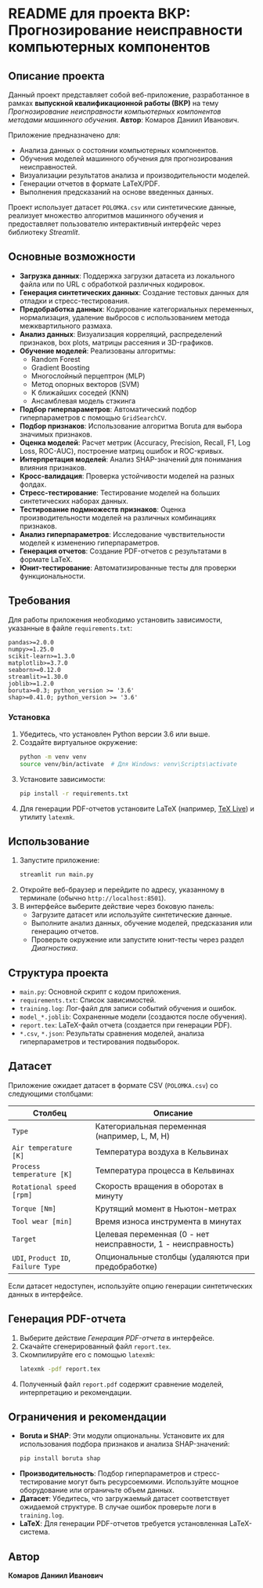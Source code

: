 # README для проекта ВКР: Прогнозирование неисправности компьютерных компонентов

## Описание проекта

Данный проект представляет собой веб-приложение, разработанное в рамках **выпускной квалификационной работы (ВКР)** на тему _Прогнозирование неисправности компьютерных компонентов методами машинного обучения_. **Автор**: Комаров Даниил Иванович.

Приложение предназначено для:
- Анализа данных о состоянии компьютерных компонентов.
- Обучения моделей машинного обучения для прогнозирования неисправностей.
- Визуализации результатов анализа и производительности моделей.
- Генерации отчетов в формате LaTeX/PDF.
- Выполнения предсказаний на основе введенных данных.

Проект использует датасет `POLOMKA.csv` или синтетические данные, реализует множество алгоритмов машинного обучения и предоставляет пользователю интерактивный интерфейс через библиотеку *Streamlit*.

## Основные возможности

- **Загрузка данных**: Поддержка загрузки датасета из локального файла или по URL с обработкой различных кодировок.
- **Генерация синтетических данных**: Создание тестовых данных для отладки и стресс-тестирования.
- **Предобработка данных**: Кодирование категориальных переменных, нормализация, удаление выбросов с использованием метода межквартильного размаха.
- **Анализ данных**: Визуализация корреляций, распределений признаков, box plots, матрицы рассеяния и 3D-графиков.
- **Обучение моделей**: Реализованы алгоритмы:
  - Random Forest
  - Gradient Boosting
  - Многослойный перцептрон (MLP)
  - Метод опорных векторов (SVM)
  - K ближайших соседей (KNN)
  - Ансамблевая модель стэкинга
- **Подбор гиперпараметров**: Автоматический подбор гиперпараметров с помощью `GridSearchCV`.
- **Подбор признаков**: Использование алгоритма Boruta для выбора значимых признаков.
- **Оценка моделей**: Расчет метрик (Accuracy, Precision, Recall, F1, Log Loss, ROC-AUC), построение матриц ошибок и ROC-кривых.
- **Интерпретация моделей**: Анализ SHAP-значений для понимания влияния признаков.
- **Кросс-валидация**: Проверка устойчивости моделей на разных фолдах.
- **Стресс-тестирование**: Тестирование моделей на больших синтетических наборах данных.
- **Тестирование подмножеств признаков**: Оценка производительности моделей на различных комбинациях признаков.
- **Анализ гиперпараметров**: Исследование чувствительности моделей к изменению гиперпараметров.
- **Генерация отчетов**: Создание PDF-отчетов с результатами в формате LaTeX.
- **Юнит-тестирование**: Автоматизированные тесты для проверки функциональности.

## Требования

Для работы приложения необходимо установить зависимости, указанные в файле `requirements.txt`:

```
pandas>=2.0.0
numpy>=1.25.0
scikit-learn>=1.3.0
matplotlib>=3.7.0
seaborn>=0.12.0
streamlit>=1.30.0
joblib>=1.2.0
boruta>=0.3; python_version >= '3.6'
shap>=0.41.0; python_version >= '3.6'
```

### Установка

1. Убедитесь, что установлен Python версии 3.6 или выше.
2. Создайте виртуальное окружение:
   ```bash
   python -m venv venv
   source venv/bin/activate  # Для Windows: venv\Scripts\activate
   ```
3. Установите зависимости:
   ```bash
   pip install -r requirements.txt
   ```
4. Для генерации PDF-отчетов установите LaTeX (например, [TeX Live](https://www.tug.org/texlive/)) и утилиту `latexmk`.

## Использование

1. Запустите приложение:
   ```bash
   streamlit run main.py
   ```
2. Откройте веб-браузер и перейдите по адресу, указанному в терминале (обычно `http://localhost:8501`).
3. В интерфейсе выберите действие через боковую панель:
   - Загрузите датасет или используйте синтетические данные.
   - Выполните анализ данных, обучение моделей, предсказания или генерацию отчетов.
   - Проверьте окружение или запустите юнит-тесты через раздел *Диагностика*.

## Структура проекта

- `main.py`: Основной скрипт с кодом приложения.
- `requirements.txt`: Список зависимостей.
- `training.log`: Лог-файл для записи событий обучения и ошибок.
- `model_*.joblib`: Сохраненные модели (создаются после обучения).
- `report.tex`: LaTeX-файл отчета (создается при генерации PDF).
- `*.csv`, `*.json`: Результаты сравнения моделей, анализа гиперпараметров и тестирования подвыборок.

## Датасет

Приложение ожидает датасет в формате CSV (`POLOMKA.csv`) со следующими столбцами:

| Столбец                     | Описание                                              |
|-----------------------------|-------------------------------------------------------|
| `Type`                      | Категориальная переменная (например, L, M, H)          |
| `Air temperature [K]`       | Температура воздуха в Кельвинах                       |
| `Process temperature [K]`   | Температура процесса в Кельвинах                      |
| `Rotational speed [rpm]`    | Скорость вращения в оборотах в минуту                 |
| `Torque [Nm]`               | Крутящий момент в Ньютон-метрах                       |
| `Tool wear [min]`           | Время износа инструмента в минутах                    |
| `Target`                    | Целевая переменная (0 - нет неисправности, 1 - неисправность) |
| `UDI`, `Product ID`, `Failure Type` | Опциональные столбцы (удаляются при предобработке) |

Если датасет недоступен, используйте опцию генерации синтетических данных в интерфейсе.

## Генерация PDF-отчета

1. Выберите действие *Генерация PDF-отчета* в интерфейсе.
2. Скачайте сгенерированный файл `report.tex`.
3. Скомпилируйте его с помощью `latexmk`:
   ```bash
   latexmk -pdf report.tex
   ```
4. Полученный файл `report.pdf` содержит сравнение моделей, интерпретацию и рекомендации.

## Ограничения и рекомендации

- **Boruta и SHAP**: Эти модули опциональны. Установите их для использования подбора признаков и анализа SHAP-значений:
  ```bash
  pip install boruta shap
  ```
- **Производительность**: Подбор гиперпараметров и стресс-тестирование могут быть ресурсоемкими. Используйте мощное оборудование или ограничьте объем данных.
- **Датасет**: Убедитесь, что загружаемый датасет соответствует ожидаемой структуре. В случае ошибок проверьте логи в `training.log`.
- **LaTeX**: Для генерации PDF-отчетов требуется установленная LaTeX-система.

## Автор

**Комаров Даниил Иванович**
